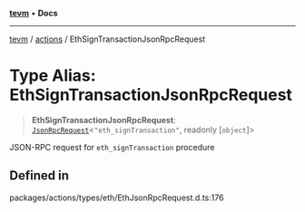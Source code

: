 [**tevm**](../../README.md) • **Docs**

***

[tevm](../../modules.md) / [actions](../README.md) / EthSignTransactionJsonRpcRequest

# Type Alias: EthSignTransactionJsonRpcRequest

> **EthSignTransactionJsonRpcRequest**: [`JsonRpcRequest`](../../index/type-aliases/JsonRpcRequest.md)\<`"eth_signTransaction"`, readonly [`object`]\>

JSON-RPC request for `eth_signTransaction` procedure

## Defined in

packages/actions/types/eth/EthJsonRpcRequest.d.ts:176
